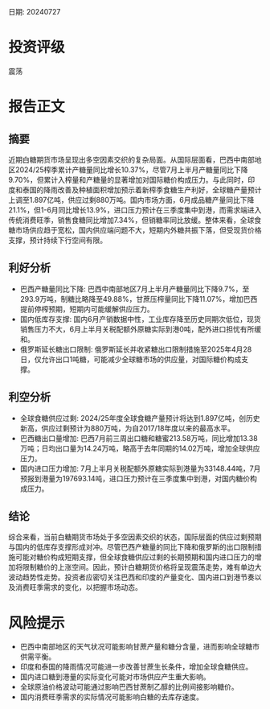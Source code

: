 
日期: 20240727

# 投资评级

震荡

# 报告正文

## 摘要

近期白糖期货市场呈现出多空因素交织的复杂局面。从国际层面看，巴西中南部地区2024/25榨季累计产糖量同比增长10.37%，尽管7月上半月产糖量同比下降9.70%，但累计入榨量和产糖量的显著增加对国际糖价构成压力。与此同时，印度和泰国的降雨改善及种植面积增加预示着新榨季食糖生产利好，全球糖产量预计上调至1.897亿吨，供应过剩880万吨。国内市场方面，6月成品糖产量同比下降21.1%，但1-6月同比增长13.9%，进口压力预计在三季度集中到港，而需求端进入传统消费旺季，销售食糖同比增加7.34%，但销糖率同比放缓。整体来看，全球食糖市场供应趋于宽松，国内供应端问题不大，短期内外糖共振下落，但受现货价格支撑，预计持续下行空间有限。

## 利好分析

* 巴西产糖量同比下降: 巴西中南部地区7月上半月产糖量同比下降9.7%，至293.9万吨，制糖比略降至49.88%，甘蔗压榨量同比下降11.07%，增加巴西提前停榨预期，短期内可能缓解供应压力。
* 国内低库存支撑: 国内6月产销数据中性，工业库存降至历史同期次低位，现货销售压力不大，6月上半月关税配额外原糖实际到港0吨，配外进口担忧有所缓和。
* 俄罗斯延长糖出口限制: 俄罗斯延长并收紧糖出口限制措施至2025年4月28日，仅允许出口1吨糖，可能减少全球糖市场的供应量，对国际糖价构成支撑。

## 利空分析

* 全球食糖供应过剩: 2024/25年度全球食糖产量预计将达到1.897亿吨，创历史新高，供应过剩预计为880万吨，为自2017/18年度以来的最高水平。
* 巴西糖出口量增加: 巴西7月前三周出口糖和糖蜜213.58万吨，同比增加13.38万吨；日均出口量为14.24万吨，略高于去年同期的14.02万吨，增加全球供应压力。
* 国内进口压力增加: 7月上半月关税配额外原糖实际到港量为33148.44吨，7月预报到港量为197693.14吨，进口压力预计在三季度集中到港，对国内糖价构成压力。

## 结论

综合来看，当前白糖期货市场处于多空因素交织的状态，国际层面的供应过剩预期与国内的低库存支撑形成对冲。尽管巴西产糖量的同比下降和俄罗斯的出口限制措施可能对糖价构成短期支撑，但全球食糖供应过剩的长期预期和国内进口压力的增加将限制糖价的上涨空间。因此，预计白糖期货价格将呈现震荡走势，难有单边大波动趋势性走势。投资者应密切关注巴西和印度的产量变化、国内进口到港节奏以及消费旺季需求的变化，以把握市场动态。

# 风险提示

* 巴西中南部地区的天气状况可能影响甘蔗产量和糖分含量，进而影响全球糖市供需平衡。
* 印度和泰国的降雨情况可能进一步改善甘蔗生长条件，增加全球食糖供应。
* 国内进口糖到港量的实际变化可能对市场供应产生重大影响。
* 全球原油价格波动可能通过影响巴西甘蔗制乙醇的比例间接影响糖价。
* 国内消费旺季需求的实际情况可能影响白糖的去库存速度。
